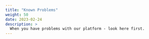 ```yaml
---
title: "Known Problems"
weight: 50
date: 2023-02-24
description: >
  When you have problems with our platform - look here first.
---
```

